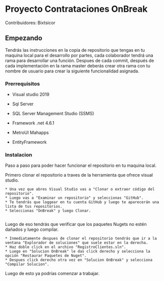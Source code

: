# Proyecto Contrataciones OnBreak

Contribuidores: Bixtsicor

## Empezando

Tendrás las instrucciones en la copia de repositorio que tengas en tu maquina local para el desarrollo por partes, cada colaborador tendrá una rama para desarrollar una función. Despues de cada commit, después de cada implementación en la rama master deberás crear otra rama con tu nombre de usuario para crear la siguiente funcionalidad asignada.


### Prerrequisitos
* Visual studio 2019

* Sql Server

* SQL Server Management Studio (SSMS)

* Framework .net 4.6.1

* MetroUI Mahapps

* EntityFramework


### Instalacion

Paso a paso para poder hacer funcionar el repositorio en tu maquina local.

Primero clonar el repositorio a traves de la herramienta que ofrece visual studio. 

```
* Una vez que abres Visual Studio vas a "Clonar o extraer código del repositorio".
* Luego vas a "Examinar un repositorio" y seleccionas "GitHub".
* Te tendrás que loggear en tu cuenta GitHub y luego te aparecerán una lista de tus repositorios.
* Seleccionas "OnBreak" y luego Clonar.


```

Luego de eso tendrás que verificar que los paquetes Nugets no estén dañados y luego compilar.

```
* Inmediatamente despues de clonar el repositorio tendrás que ir a la ventana "Explorador de soluciones" que suele estar en la derecha.
* Haz doble click en el archivo "RegistroClientes.sln".
* Luego en "Solucion OnBreak" le das click derecho y selecciona la opción "Restaurar Paquetes de Nuget".
* Despues click derecho otra vez en "Solucion OnBreak" y selecciona "Compilar Solucion".
```

Luego de esto ya podrías comenzar a trabajar.
